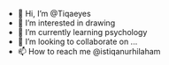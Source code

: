 - 👋 Hi, I’m @Tiqaeyes
- 👀 I’m interested in drawing
- 🌱 I’m currently learning psychology
- 💞️ I’m looking to collaborate on ...
- 📫 How to reach me @istiqanurhilaham

<!---
Tiqaeyes/Tiqaeyes is a ✨ special ✨ repository because its `README.md` (this file) appears on your GitHub profile.
You can click the Preview link to take a look at your changes.
--->
